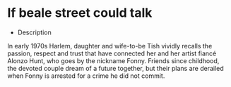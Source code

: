 # If beale street could talk

- Description

In early 1970s Harlem, daughter and wife-to-be Tish vividly recalls the passion, respect and trust that have connected her and her artist fiancé Alonzo Hunt, who goes by the nickname Fonny. Friends since childhood, the devoted couple dream of a future together, but their plans are derailed when Fonny is arrested for a crime he did not commit.

